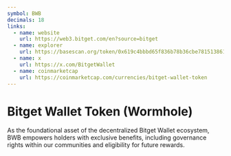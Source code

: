 ```yaml
---
symbol: BWB
decimals: 18
links:
  - name: website
    url: https://web3.bitget.com/en?source=bitget
  - name: explorer
    url: https://basescan.org/token/0x619c4bbbd65f836b78b36cbe781513861d57f39d
  - name: x
    url: https://x.com/BitgetWallet
  - name: coinmarketcap
    url: https://coinmarketcap.com/currencies/bitget-wallet-token
---
```


# Bitget Wallet Token (Wormhole)

As the foundational asset of the decentralized Bitget Wallet ecosystem, BWB empowers holders with exclusive benefits, including governance rights within our communities and eligibility for future rewards.
